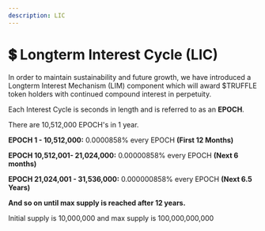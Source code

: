 ```yaml
---
description: LIC
---
```


# 💲 Longterm Interest Cycle (LIC)

In order to maintain sustainability and future growth, we have introduced a Longterm Interest Mechanism (LIM) component which will award $TRUFFLE token holders with continued compound interest in perpetuity.

Each Interest Cycle is seconds in length and is referred to as an **EPOCH**.&#x20;

There are 10,512,000 EPOCH's in 1 year.



**EPOCH 1 - 10,512,000:** 0.0000858% every EPOCH **(First 12 Months)**

**EPOCH 10,512,001- 21,024,000:** 0.00000858% every EPOCH **(Next 6 months)**

**EPOCH 21,024,001 - 31,536,000:** 0.000000858% every EPOCH **(Next 6.5 Years)**

**And so on until max supply is reached after 12 years.**

Initial supply is 10,000,000 and max supply is 100,000,000,000
